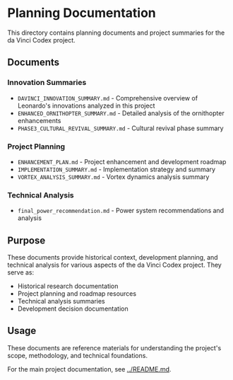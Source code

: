 # Planning Documentation

This directory contains planning documents and project summaries for the da Vinci Codex project.

## Documents

### Innovation Summaries
- `DAVINCI_INNOVATION_SUMMARY.md` - Comprehensive overview of Leonardo's innovations analyzed in this project
- `ENHANCED_ORNITHOPTER_SUMMARY.md` - Detailed analysis of the ornithopter enhancements
- `PHASE3_CULTURAL_REVIVAL_SUMMARY.md` - Cultural revival phase summary

### Project Planning
- `ENHANCEMENT_PLAN.md` - Project enhancement and development roadmap
- `IMPLEMENTATION_SUMMARY.md` - Implementation strategy and summary
- `VORTEX_ANALYSIS_SUMMARY.md` - Vortex dynamics analysis summary

### Technical Analysis
- `final_power_recommendation.md` - Power system recommendations and analysis

## Purpose

These documents provide historical context, development planning, and technical analysis for various aspects of the da Vinci Codex project. They serve as:

- Historical research documentation
- Project planning and roadmap resources
- Technical analysis summaries
- Development decision documentation

## Usage

These documents are reference materials for understanding the project's scope, methodology, and technical foundations.

For the main project documentation, see [../README.md](../README.md).